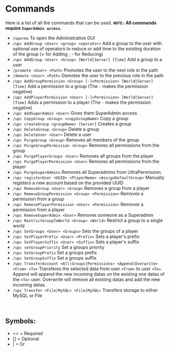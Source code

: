 # Commands
Here is a list of all the commands that can be used.
**`NOTE:` All commands require `SuperAdmin access`.**
<br>

* `/uperms`
  To open the Administrative GUI
* `/upc AddGroup <User> <group> <operator>`
  Add a group to the user with optional use of operators
  to reduce or add time to the existing duration of the group
  (+ for Adding ; - for Reducing) 
* `/upc AddGroup <User> <Group> [World|Server] [Time]`
  Add a group to a user
* `/promote <User> <Path>`
  Promotes the user to the next role in the path
* `/demote <User> <Path>`
  Demotes the user to the previous role in the path
* `/upc AddGroupPermission <Group> [-]<Permission> [World|Server] [Time]`
  Add a permission to a group (The `-` makes the permission negative)
* `/upc AddPlayerPermission <User> [-]<Permission> [World|Server] [Time]`
  Adds a permission to a player (The `-` makes the permission negative)
* `/upc AddSuperAdmin <User>`
  Gives them SuperAdmin access
* `/upc CopyGroup <Group> <copyGroupName>`
  Copy a group
* `/upc createGroup <groupName> [Server]`
  Creates a group
* `/upc DeleteGroup <Group>`
  Delete a group
* `/upc DeleteUser <User>`
  Delete a user
* `/upc PurgeGroup <Group>`
  Removes all members of the group
* `/upc PurgeGroupPermission <Group>`
  Removes all permissions from the group
* `/upc PurgePlayerGroups <User>`
  Removes all groups from the player
* `/upc PurgePlayerPermission <User>`
  Removes all permissions from the player
* `/upc PurgeSuperAdmins`
  Removes all Superadmins from UltraPermission.
* `/upc registerUser <UUID> <PlayerName> <AssignDefaultGroup>`
  Manually registers a new account based on the provided UUID  
* `/upc RemoveGroup <User> <Group>`
  Removes a group from a player
* `/upc RemoveGroupPermission <Group> <Permission>`
  Removes a permission from a group
* `/upc RemovePlayerPermission <User> <Permission>`
  Removes a permission from a player
* `/upc RemoveSuperAdmin <User>`
  Removes someone as a Superadmin
* `/upc RestrictGroupToWorld <Group> <World>`
  Restrict a group to a single world
* `/upc SetGroups <User> <Groups>`
  Sets the groups of a player
* `/upc SetPlayerPrefix <User> <Prefix>`
  Sets a player's prefix
* `/upc SetPlayerSuffix <User> <Suffix>`
  Sets a player's suffix
* `/upc setGroupPriority`
  Set a groups priority
* `/upc SetGroupPrefix`
  Set a groups prefix
* `/upc SetGroupSuffix`
  Set a groups suffix
* `/upc TransferAccount <All|Groups|Permissions> <Append|Overwrite> <From> <To>`
  Transferes the selected data from user `<From>` to user `<To>`. Append will append the new incoming datas on the existing one datas of the `<To>` user. Overwrite will remove all existing datas and add the new incoming datas.
* `/upc Transfer <File|MySQL> <File|MySQL>`
  Transfers storage to either MySQL or File
<br>

## Symbols:
- <> = Required
- [] = Optional
- | = Or
